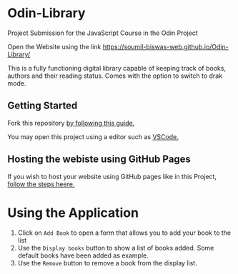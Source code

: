 # Odin-Library
Project Submission for the JavaScript Course in the Odin Project

Open the Website using the link https://soumil-biswas-web.github.io/Odin-Library/

This is a fully functioning digital library capable of keeping track of books, authors and their reading status. Comes with the option to switch to drak mode.

## Getting Started

Fork this repository [by following this guide.](https://docs.github.com/en/pull-requests/collaborating-with-pull-requests/working-with-forks/fork-a-repo)

You may open this project using a editor such as [VSCode.](https://code.visualstudio.com/download)

## Hosting the webiste using GitHub Pages

If you wish to  host your website using GitHub pages like in this Project, [follow the steps heere.](https://pages.github.com/)

# Using the Application

1. Click on `Add Book` to open a form that allows you to add your book to the list
2. Use the `Display books` button to show a list of books added. Some default books have been added as example.
3. Use the `Remove` button to remove a book from the display list.
